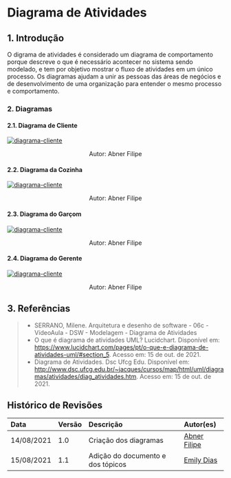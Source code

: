 # Diagrama de Atividades

## 1. Introdução

O digrama de atividades é considerado um diagrama de comportamento porque descreve o que é necessário acontecer no sistema sendo modelado, e tem por objetivo mostrar o fluxo de atividades em um único processo. Os diagramas ajudam a unir as pessoas das áreas de negócios e de desenvolvimento de uma organização para entender o mesmo processo e comportamento.

### 2. Diagramas

#### 2.1. Diagrama de Cliente

[![diagrama-cliente](../../assets/img/seminario2/diagrama-de-atividades/DiagramaCliente.png)](../../assets/img/seminario2/diagrama-de-atividades/DiagramaCliente.png)

<center>Autor: Abner Filipe</center>

#### 2.2. Diagrama da Cozinha

[![diagrama-cliente](../../assets/img/seminario2/diagrama-de-atividades/DiagramaCozinha.png)](../../assets/img/seminario2/diagrama-de-atividades/DiagramaCozinha.png)

<center>Autor: Abner Filipe</center>

#### 2.3. Diagrama do Garçom

[![diagrama-cliente](../../assets/img/seminario2/diagrama-de-atividades/DiagramaGarcom.png)](../../assets/img/seminario2/diagrama-de-atividades/DiagramaGarcom.png)

<center>Autor: Abner Filipe</center>

#### 2.4. Diagrama do Gerente

[![diagrama-cliente](../../assets/img/seminario2/diagrama-de-atividades/DiagramaGerente.png)](../../assets/img/seminario2/diagrama-de-atividades/DiagramaGerente.png)

<center>Autor: Abner Filipe</center>

## 3. Referências

> - SERRANO, Milene. Arquitetura e desenho de software - 06c - VídeoAula - DSW - Modelagem - Diagrama de Atividades
> - O que é diagrama de atividades UML? Lucidchart. Disponível em: <https://www.lucidchart.com/pages/pt/o-que-e-diagrama-de-atividades-uml/#section_5>. Acesso em: 15 de out. de 2021.
> - Diagrama de Atividades. Dsc Ufcg Edu. Disponível em: <http://www.dsc.ufcg.edu.br/~jacques/cursos/map/html/uml/diagramas/atividades/diag_atividades.htm>. Acesso em: 15 de out. de 2021.

## Histórico de Revisões

| Data       | Versão | Descrição                         | Autor(es)                                   |
| :--------- | :----- | :-------------------------------- | :------------------------------------------ |
| 14/08/2021 | 1.0    | Criação dos diagramas             | [Abner Filipe](https://github.com/abner423) |
| 15/08/2021 | 1.1    | Adição do documento e dos tópicos | [Emily Dias](https://github.com/emysdias)   |
